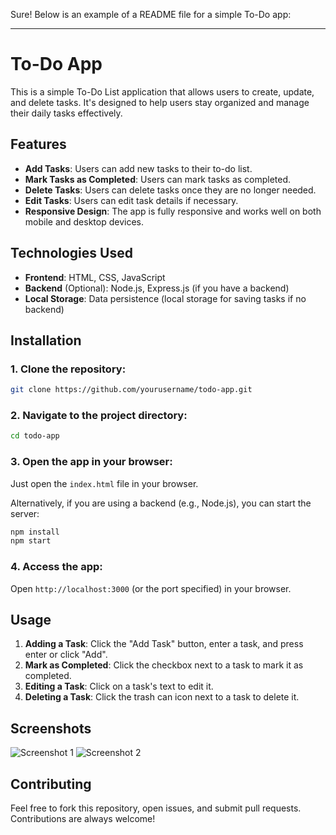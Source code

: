 Sure! Below is an example of a README file for a simple To-Do app:

---

# To-Do App

This is a simple To-Do List application that allows users to create, update, and delete tasks. It's designed to help users stay organized and manage their daily tasks effectively.

## Features
- **Add Tasks**: Users can add new tasks to their to-do list.
- **Mark Tasks as Completed**: Users can mark tasks as completed.
- **Delete Tasks**: Users can delete tasks once they are no longer needed.
- **Edit Tasks**: Users can edit task details if necessary.
- **Responsive Design**: The app is fully responsive and works well on both mobile and desktop devices.

## Technologies Used
- **Frontend**: HTML, CSS, JavaScript
- **Backend** (Optional): Node.js, Express.js (if you have a backend)
- **Local Storage**: Data persistence (local storage for saving tasks if no backend)

## Installation

### 1. Clone the repository:
```bash
git clone https://github.com/yourusername/todo-app.git
```

### 2. Navigate to the project directory:
```bash
cd todo-app
```

### 3. Open the app in your browser:
Just open the `index.html` file in your browser.

Alternatively, if you are using a backend (e.g., Node.js), you can start the server:
```bash
npm install
npm start
```

### 4. Access the app:
Open `http://localhost:3000` (or the port specified) in your browser.

## Usage

1. **Adding a Task**: Click the "Add Task" button, enter a task, and press enter or click "Add".
2. **Mark as Completed**: Click the checkbox next to a task to mark it as completed.
3. **Editing a Task**: Click on a task's text to edit it.
4. **Deleting a Task**: Click the trash can icon next to a task to delete it.

## Screenshots
![Screenshot 1](screenshots/screenshot1.jpg)
![Screenshot 2](screenshots/screenshot2.jpg)

## Contributing

Feel free to fork this repository, open issues, and submit pull requests. Contributions are always welcome!
